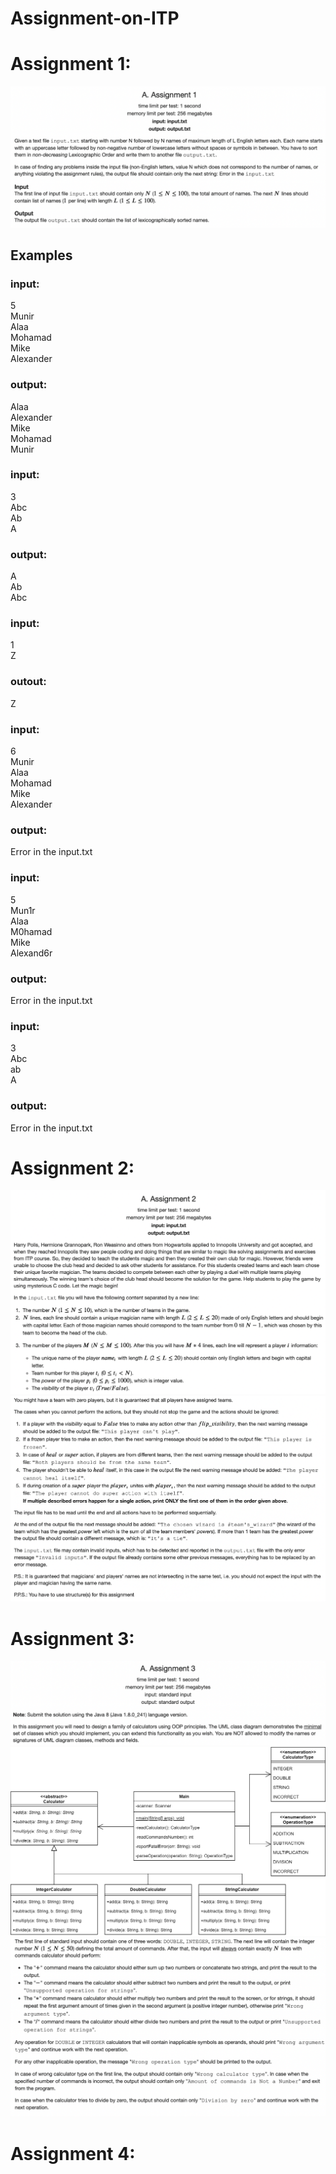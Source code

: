 # Assignment-on-ITP
<h1>Assignment 1:</h1>

<img src="https://github.com/DeHopen/Assignment-on-ITP/blob/main/Photo/Assignment%201.png" alt=""/>

<h2>Examples</h2>
<h3>input:</h3>

<p>5<br>
Munir<br>
Alaa<br>
Mohamad<br>
Mike<br>
Alexander<br><p>
  
<h3>output:</h3>
<p>Alaa<br>
Alexander<br>
Mike<br>
Mohamad<br>
Munir<br><p>

<h3>input:</h3>
<p>3<br>
Abc<br>
Ab<br>
A<br>
<p>
<h3>output:</h3>
<p>A<br>
Ab<br>
Abc<br>
<p>
<h3>input:</h3>
<p>1<br>
Z<br>
<p>
<h3>outout:</h3>
<p>Z<p>
<h3>input:</h3>
<p>6<br>
Munir<br>
Alaa<br>
Mohamad<br>
Mike<br>
Alexander<br>
<p>
<h3>output:</h3>
<p>Error in the input.txt<p>
<h3>input:</h3>
<p>5<br>
Mun1r<br>
Alaa<br>
M0hamad<br>
Mike<br>
Alexand6r<br>
<p>
<h3>output:</h3>
<p>Error in the input.txt<p>
<h3>input:</h3>
<p>3<br>
Abc<br>
ab<br>
A<br>
<p>
<h3>output:</h3>
<p>Error in the input.txt<p>
<h1>Assignment 2:</h1>
<img src="https://github.com/DeHopen/Assignment-on-ITP/blob/main/Photo/Assignment%202%20part%201.png" alt=""/>
<img src="https://github.com/DeHopen/Assignment-on-ITP/blob/main/Photo/Assignment%202%20part%203.png" alt=""/>

<h1>Assignment 3:</h1>
<img src="https://github.com/DeHopen/Assignment-on-ITP/blob/main/Photo/Assignment%203%20part%201.png" alt=""/>
<img src="https://github.com/DeHopen/Assignment-on-ITP/blob/main/Photo/Assignment%203%20Diagram.png" alt=""/>
<img src="https://github.com/DeHopen/Assignment-on-ITP/blob/main/Photo/Assignment%203%20part%202.png" alt=""/>
<h1>Assignment 4:</h1>
<img src="" alt=""/>
<img src="" alt=""/>
<img src="" alt=""/>
<img src="" alt=""/>
<img src="" alt=""/>
